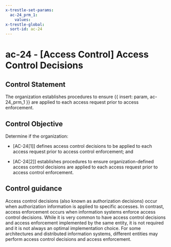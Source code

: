```yaml
---
x-trestle-set-params:
  ac-24_prm_1:
    values:
x-trestle-global:
  sort-id: ac-24
---
```


# ac-24 - \[Access Control\] Access Control Decisions

## Control Statement

The organization establishes procedures to ensure {{ insert: param, ac-24_prm_1 }} are applied to each access request prior to access enforcement.

## Control Objective

Determine if the organization:

- \[AC-24[1]\] defines access control decisions to be applied to each access request prior to access control enforcement; and

- \[AC-24[2]\] establishes procedures to ensure organization-defined access control decisions are applied to each access request prior to access control enforcement.

## Control guidance

Access control decisions (also known as authorization decisions) occur when authorization information is applied to specific accesses. In contrast, access enforcement occurs when information systems enforce access control decisions. While it is very common to have access control decisions and access enforcement implemented by the same entity, it is not required and it is not always an optimal implementation choice. For some architectures and distributed information systems, different entities may perform access control decisions and access enforcement.
